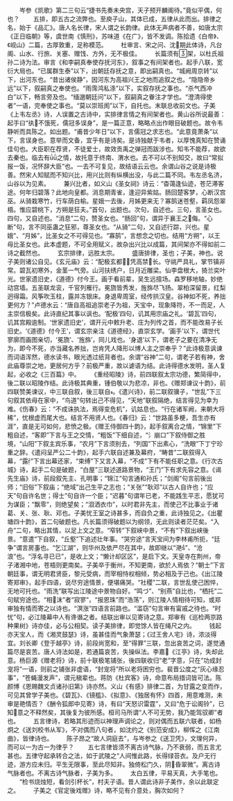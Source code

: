 <!-- { "loadSidebar": true } -->
　　岑参《凯歌》第二三句云“捷书先奏未央宫，天子预开麟阁待。”竟似平偶，何也？
　　五排，即五古之流弊也。至庾子山，其体已成，五律从此而出。排律之名，始于《品汇》。唐人名长律，宋人谓之长韵律。此体无声病者不善，如唐太宗《正日临朝》等，虞世南《慎刑》，苏味道《在广》，皆不发调。陈拾遗《白帝》、《岘山》二篇，古厚敦重，足称模范。
　　杜审言、宋之问、沈期此体诗，凡台阁、山水、行旅、关塞、赠饯、方外，无不极佳。
　　长篇须有架，以杜氏祖孙二诗为法。审言《和李嗣真奉使存抚河东》，叙事之有间架者也。起手八联，宽衍大局也。“已属群生泰”以下，出朝廷存抚之意，即出嗣真也。“城阙周京转”以下，出河东也。“昔出诸侯静”，因河东为高祖兴王之地而追叙之也。“隐隐帝乡远”以下，叙嗣真之奉使也。“雨霈鸿私涤”以下，实叙存抚之事也。“杀气西冲白”以下，畅言旁及也。“缅邈朝廷问”以下，叙嗣真之眷注才学也。“澄清得使者”一语，完奉使之事也。“莫以崇班阂”以下，自托也。末联总收前文也。子美《上韦左丞》诗，人误置之古诗中，实排律言情之有间架者也。黄山谷所说最善：起手曰“纨不饿死，儒冠多误身”，是一篇正意，略略点出作眼目破题也。故令韦静听而具陈之。如出题。“甫昔少年日”以下，言儒冠之求志也。“此意竟萧条”以下，言误身也。意举而文备，宜乎有是诗矣。是诗独献于韦者，以厚愧真知在赞诵佳句也。大臣职在荐贤，不徒爱士，故效贡禹之弹冠而跋涉也。知韦不能荐，故欲去秦也。临去有之情，故托意于终南、渭水也。去不可以不别知交，故曰“常拟报一饭，况怀辞大臣”也。一去不可复见，故结语云云也。余谓山谷之说是诗极善。然宋人知赋而不知兴比，用兴比则有纵横出没，与此二篇不同。韦左丞名济，山谷以为见素。
　　兼兴比者，如义山《圣女祠》诗云：“杳蔼逢仙迹，苍茫滞客途。何年归碧落？此地向皇都。消息期青雀，逢迎异紫姑。肠回楚客梦，心断汉宫巫。从骑栽寒竹，行车荫白榆。星娥一去後，月姊更来无？寡鹄迷苍壑，羁凤怨翠梧。惟应碧桃下，方朔是狂夫。”首句，出题也。次句，自述也。三句，言圣女也。四句，又自述也。“消息”二句，赞圣女也。“肠回”句，谓异于襄王之侮。“心断”句，言不同巫蛊之狂邪，尊圣女也。“从骑”二句，又自述行踪，兴也。星娥”、“月姊”，比圣女之不可得见也。“寡鹄”，言想念之切也。结用“方朔”，以王母比圣女也。此本虚题，不可全用赋义，故杂出兴比以成篇，其间架亦不得如前二诗之截然也。
　　玄宗排律，远胜太宗。
　　盛唐排律，圣也；子美，神也。说子美则诸公自见。《玄元庙》云：“配极玄都，凭高禁长。守祧严具礼，掌节镇非常。碧瓦初寒外，金茎一气旁。山河扶绣户，日月近雕梁。仙李盘根大，猗兰奕叶光。世家遗旧史，《道德》付今王。画于看前辈，吴生远擅场。森罗移地轴，妙绝动宫墙。五圣联龙衮，千官列雁行。冕旒皆秀发，旌旆尽飞扬。翠柏深留景，红梨迥得霜。风筝吹玉柱，露并冻银床。身退卑周室，经传拱汉皇。谷神如不死，养拙更何方？”卢德水云：“唐自高祖追崇老子为祖，天宝中，现象降符，不一而足，人主崇信极矣。此诗直纪其事以讽也。‘配极’四句，讥其用宗庙之礼。‘碧瓦’四句，讥其宫殿逾制。‘世家遗旧史’，谓开元中敕升老、庄为列传之首，而不能改易子长旧史。‘《道德》付今王’，谓玄宗亲注《道德经》，直崇玄学。‘画手’以下，谓世代寥廓而画图亲切，‘冕旒’、‘旌旆’，同儿戏也。‘身退’以下，谓老子之要在清净无为，即今不死，亦当藏名养拙，岂肯凭人降形以博人主之崇奉乎？”此诗极意讽谏而词语浑然，德水读书，眼光透过纸背者也。余谓“谷神”二句，谓老子若有神，舍此庙尊崇之地，更居何方乎？前极严重，故以谑语为结。此诗得德水发明，圣人复起，必收之《三百篇》中。
　　《重经昭陵》诗，前四联叙太宗功德，繁简得中，後二联以昭陵作结。此诗极其典重，锺伯敬以为悲凉，非也。《赠郑谏议十韵》，前四联赞美谏议，中三联自叙，後三联自。《遣兴诗》，前二联叙骥子，“世乱”下三句叙其依母在家中，“鸟道”句转出己不得见，“天地”联叙隔绝，结言得见为幸为难。《伤春》云：“不成诛执法，焉得变危机”，讥姑息也。“行在诸军阙，来朝大将稀”，忧根虚而尾大也。结言不用贤人也。《春归》云：“世路虽多梗，吾生亦有涯”，直是无可如何，悲愤之极。《赠王侍御四十韵》，起手叙离合之情，“锦里”下粗自述，“客即”下言与王之交情，“粗饭”下细自述，“氵崩口”下叙侍御之胜境，“山阳”下叙主宾乐事，“农月”下言须别去，“列国”下出素心，“洗眼”下丁宁珍重之辞。《遣闷呈严公二十韵》，起手六联自述兼及幕府，“畴昔”二联叙得入幕，“露”下言出幕还家，“束缚”下又言入幕，“不成”下有不能任职之意。《行次古城》诗，起手二句是破题，“白屋”三联述道路景物，“王门”下有求先容之意。《谒先生庙》诗，前段叙先主、孔明事；“锦江”句言通和孙氏；“剑阁”句言前後出师；“旧俗”下叙庙；“绝域”出己生平之志也；“关张”“耿邓”以古人自许也；“应天”句自许名世；得士”句自许一个臣；“迟暮”句谓年已老，不能践生平志，愿犹可为谋臣；“飘零”，则绝望矣；“泪洒衣巾”，以时君非先主，而使己不比事业于诸葛、关、张、耿、邓也。子美忧王室之诗甚多，而自负之重，此诗独见之。《出瞿塘四十韵》，首二句破题也。凡长篇须得破题以为纲领，无此则读者茫茫矣。“入舟”二句，略出其情，以足上文之意。“窄转”下叙峡中景，“不有”下叙出峡後景。“意遣”下自叙，“丘壑”下追述壮年事。“哭穷途”言天宝间为李林甫所扼，“廷争”谓言房事也。“乞江湖”，则华州及依严尽在其中，故即继以“滟”、“沧浪”也。“浮名寻已已”，是收上文；“懒计却区区”，是启下文。天皇寺在荆州，帝子渚湘中地，苍梧则更南矣。子美卒于衡州，不知更南，欲於人焉依？“朝士”下言朝廷事，谓无明君贤臣，黎元受病，而宰相恃权相倾，势必相及于己也。《出江陵寄郑审》，起手四语，说尽穷途情景，便堪痛哭。“社稷”二联，言世乱使己困悴，无地可托也。“雨洗”联写出江陵途中景物自好。“鸣づ”、“别燕”自比也，“栖托”二句赋穷途也。“相沫”者“寂寥”，“报恩珠”而“浩荡”，则江陵人情相待可知，或郑审独有情而寄之以诗也。“溟涨”四语言前路也。“滥窃”句言审有甯戚之待也。“时忧”句，必江陵幕中人有谗谮之者。结联出审以见寄诗之意。郑审有《巡检两京路种果树》诗亦佳，必与公相契。读子美排律，即觉馀人皆在绳尺之内。
　　钱起亦天宝人，而《湘灵鼓瑟》诗，虽甚佳而气象萧瑟；《过王舍人宅》诗，浓淡得宜。刘长卿《登于越亭》诗，前段尚宽和，至“得罪”三联，忽出哀苦之词，遂觉通篇尽是哀苦。唐人诗法如是，若通篇哀苦，失操纵法。李嘉《江亭》诗，失却此意。杨巨源《赠老将》诗，前十联极笔铺张，後四联收归“老”字意，只在“功成封宠将”一语，则前之铺张非虚语，“封宠将”所以老将困穷也。裴晋公度之“灰心缘忍事”，“苍蝇漫发声”，谓元稹辈也。蒋防《杜宾客》诗，命意布局措词皆可法。陈颜博《恩赐魏文贞诸孙旧第》诗亦然。义山《有感》排律二首，为甘露之变而作，可见其曾学子美也。《碧瓦》、《镜槛》、《拟意》、《独居有怀》四首，用意难测，未审是艳情否？《酬令狐郎中见寄》诗，有曰“天怒识雷霆”，又曰“危于讼阁铃”，已知意之不释然矣，其後复为彼所感。桓司马所谓“人不可无势，我乃能驾驭卿”者也。
　　五言律诗，若略其形迹而以神理声调论之，则对偶而五联六联者，如杨炯之《送刘校书从军》，不对偶而八句者，如沈约之《别范安成》，柳恽之《江南曲》，皆律诗也。
　　陈子昂之“故人洞庭去”，与岑参之《送卫凭》，文理何异，而可以一为古一为律乎？
　　五七言律皆须不离古诗气脉，乃不衰弱，而五言尤甚也。五律守起承转合之法，如于武陵之“人间惟此路，长得绿苔衣。及户无行迹，游方应未归。平生无限事，至此尽知非。独倚松门久，阴昏翠微”。离古诗气脉者也。不离古诗气脉者，子美为多。
　　太白五律，平易天真，大手笔也。
　　“检书烧烛短，看剑引杯长”，村夫子语。昔人谓此诗非子美作，余以此联定之。
　　子美之《官定後戏赠》诗，略不见有介意处，胸次如何？
